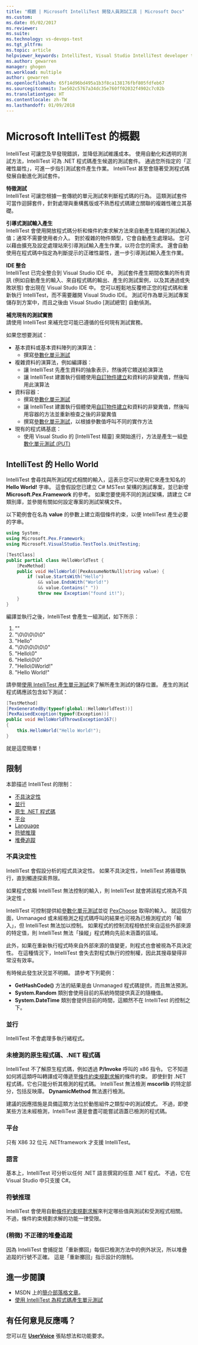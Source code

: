 ```yaml
---
title: "概觀 | Microsoft IntelliTest 開發人員測試工具 | Microsoft Docs"
ms.custom: 
ms.date: 05/02/2017
ms.reviewer: 
ms.suite: 
ms.technology: vs-devops-test
ms.tgt_pltfrm: 
ms.topic: article
helpviewer_keywords: IntelliTest, Visual Studio IntelliTest developer testing tool
ms.author: gewarren
manager: ghogen
ms.workload: multiple
author: gewarren
ms.openlocfilehash: 65f14d96bd495a1b3f8ca138176fbf805fdfeb67
ms.sourcegitcommit: 7ae502c5767a34dc35e760ff02032f4902c7c02b
ms.translationtype: HT
ms.contentlocale: zh-TW
ms.lasthandoff: 01/09/2018
---
```

# <a name="overview-of-microsoft-intellitest"></a>Microsoft IntelliTest 的概觀

IntelliTest 可讓您及早發現錯誤，並降低測試維護成本。 使用自動化和透明的測試方法，IntelliTest 可為 .NET 程式碼產生候選的測試套件。 通過您所指定的「正確性屬性」，可進一步指引測試套件產生作業。 IntelliTest 甚至會隨著受測程式碼發展自動進化測試套件。

**特徵測試**  
IntelliTest 可讓您根據一套傳統的單元測試來判斷程式碼的行為。 這類測試套件可當作迴歸套件，針對處理與重構舊版或不熟悉程式碼建立關聯的複雜性確立其基礎。

**引導式測試輸入產生**  
IntelliTest 會使用開放程式碼分析和條件約束求解方法來自動產生精確的測試輸入值；通常不需要使用者介入。 對於複雜的物件類型，它會自動產生處理站。 您可以藉由擴充及設定處理站來引導測試輸入產生作業，以符合您的需求。 還會自動使用在程式碼中指定為判斷提示的正確性屬性，進一步引導測試輸入產生作業。

**IDE 整合**  
IntelliTest 已完全整合到 Visual Studio IDE 中。 測試套件產生期間收集的所有資訊 (例如自動產生的輸入、來自程式碼的輸出、產生的測試案例，以及其通過或失敗狀態) 會出現在 Visual Studo IDE 中。 您可以輕鬆地反覆修正您的程式碼和重新執行 IntelliTest，而不需要離開 Visual Studio IDE。 測試可作為單元測試專案儲存到方案中，而且之後由 Visual Studio [測試總管] 自動偵測。

**補充現有的測試實務**  
請使用 IntelliTest 來補充您可能已遵循的任何現有測試實務。

如果您想要測試：

* 基本資料或基本資料陣列的演算法：
  * 撰寫[參數化單元測試](test-generation.md#parameterized-unit-testing)
* 複雜資料的演算法，例如編譯器：
  * 讓 IntelliTest 先產生資料的抽象表示，然後將它饋送給演算法
  * 讓 IntelliTest 建置執行個體使用[自訂物件建立](input-generation.md#objects)和資料的非變異值，然後叫用此演算法
* 資料容器：
  * 撰寫[參數化單元測試](test-generation.md#parameterized-unit-testing)
  * 讓 IntelliTest 建置執行個體使用[自訂物件建立](input-generation.md#objects)和資料的非變異值，然後叫用容器的方法並重新檢查之後的非變異值
  * 撰寫[參數化單元測試](test-generation.md#parameterized-unit-testing)，以根據參數值呼叫不同的實作方法
* 現有的程式碼基底：
  * 使用 Visual Studio 的 [IntelliTest 精靈] 來開始進行，方法是產生一組[參數化單元測試 (PUT)](test-generation.md#parameterized-unit-testing)

<a name="hello-world"></a>
## <a name="the-hello-world-of-intellitest"></a>IntelliTest 的 Hello World

IntelliTest 會尋找與所測試程式相關的輸入，這表示您可以使用它來產生知名的 **Hello World!** 字串。 這會假設您已建立 C# MSTest 架構的測試專案，並已新增 **Microsoft.Pex.Framework** 的參考。 如果您要使用不同的測試架構，請建立 C# 類別庫，並參閱有關如何設定專案的測試架構文件。

以下範例會在名為 **value** 的參數上建立兩個條件約束，以便 IntelliTest 產生必要的字串。

```csharp
using System;
using Microsoft.Pex.Framework; 
using Microsoft.VisualStudio.TestTools.UnitTesting; 

[TestClass]
public partial class HelloWorldTest {
    [PexMethod]
    public void HelloWorld([PexAssumeNotNull]string value) {
        if (value.StartsWith("Hello")
            && value.EndsWith("World!")
            && value.Contains(" "))
            throw new Exception("found it!");
    }
}
```

編譯並執行之後，IntelliTest 會產生一組測試，如下所示：

1. ""
2. "\0\0\0\0\0"
3. "Hello"
4. "\0\0\0\0\0\0"
5. "Hello\0"
6. "Hello\0\0"
7. "Hello\0World!"
8. "Hello World!"

請參閱[使用 IntelliTest 產生單元測試](../../test/generate-unit-tests-for-your-code-with-intellitest.md)來了解所產生測試的儲存位置。 產生的測試程式碼應該包含如下測試：

```csharp
[TestMethod]
[PexGeneratedBy(typeof(global::HelloWorldTest))]
[PexRaisedException(typeof(Exception))]
public void HelloWorldThrowsException167()
{
    this.HelloWorld("Hello World!");
}
```

就是這麼簡單！

## <a name="limitations"></a> 限制

本節描述 IntelliTest 的限制：

* [不具決定性](#nondeterminism)
* [並行](#concurrency)
* [原生 .NET 程式碼](#native-code)
* [平台](#platform)
* [Language](#language)
* [符號推理](#symbolic-reasoning)
* [堆疊追蹤](#incorrect-stack)

<a name="nondeterminism"></a>
### <a name="nondeterminism"></a>不具決定性

IntelliTest 會假設分析的程式具決定性。 如果不具決定性，IntelliTest 將循環執行，直到觸達探索界限。

如果程式依賴 IntelliTest 無法控制的輸入，則 IntelliTest 就會將該程式視為不具決定性 。

IntelliTest 可控制提供給[參數化單元測試](test-generation.md#parameterized-unit-testing)並從 [PexChoose](static-helper-classes.md#pexchoose) 取得的輸入。 就這個方面，Unmanaged 或未經檢測之程式碼呼叫的結果也可視為已檢測程式的「輸入」，但 IntelliTest 無法加以控制。 如果程式的控制流程相依於來自這些外部來源的特定值，則 IntelliTest 無法「操縱」程式轉向先前未涵蓋的區域。 

此外，如果在重新執行程式時來自外部來源的值變更，則程式也會被視為不具決定性。 在這種情況下，IntelliTest 會失去對程式執行的控制權，因此其搜尋變得非常沒有效率。

有時候此發生狀況並不明顯。 請參考下列範例：

* **GetHashCode()** 方法的結果是由 Unmanaged 程式碼提供，而且無法預測。
* **System.Random** 類別會使用目前的系統時間提供真正的隨機值。
* **System.DateTime** 類別會提供目前的時間，這顯然不在 IntelliTest 的控制之下。

<a name="concurrency"></a>
### <a name="concurrency"></a>並行

IntelliTest 不會處理多執行緒程式。

<a name="native-code"></a>
### <a name="native-code-net-code-that-is-not-instrumented"></a>未檢測的原生程式碼、.NET 程式碼

IntelliTest 不了解原生程式碼，例如透過 **P/Invoke** 呼叫的 x86 指令。 它不知道如何將這類呼叫轉譯成可傳遞至[條件約束規劃求解](input-generation.md#constraint-solver)的條件約束。 即使針對 .NET 程式碼，它也只能分析其檢測的程式碼。 IntelliTest 無法檢測 **mscorlib** 的特定部分，包括反映庫。 **DynamicMethod** 無法進行檢測。 

建議的因應措施是具備這類方法位於動態組件之類型中的測試模式。 不過，即使某些方法未經檢測，IntelliTest 還是會盡可能嘗試涵蓋已檢測的程式碼。

<a name="platform"></a>
### <a name="platform"></a>平台

只有 X86 32 位元 .NETframework 才支援 IntelliTest。

<a name="language"></a>
### <a name="language"></a>語言

基本上，IntelliTest 可分析以任何 .NET 語言撰寫的任意 .NET 程式。 不過，它在 Visual Studio 中只支援 C#。

<a name="symbolic-reasoning"></a>
### <a name="symbolic-reasoning"></a>符號推理

IntelliTest 會使用自動[條件約束規劃求解](input-generation.md#constraint-solver)來判定哪些值與測試和受測程式相關。 不過，條件約束規劃求解的功能一律受限。

<a name="incorrect-stack"></a>
### <a name="slightly-incorrect-stack-traces"></a>(稍微) 不正確的堆疊追蹤

因為 IntelliTest 會捕捉並「重新擲回」每個已檢測方法中的例外狀況，所以堆疊追蹤的行號不正確。 這是「重新擲回」指示設計的限制。

<a name="further-reading"></a>
## <a name="further-reading"></a>進一步閱讀

* MSDN 上的[簡介部落格文章](https://blogs.msdn.microsoft.com/visualstudioalm/2014/11/19/introducing-smart-unit-tests/)。
* [使用 IntelliTest 為程式碼產生單元測試](../../test/generate-unit-tests-for-your-code-with-intellitest.md)

## <a name="got-feedback"></a>有任何意見反應嗎？

您可以在 **[UserVoice](https://visualstudio.uservoice.com/forums/121579-visual-studio-2015/category/157869-test-tools?query=IntelliTest)** 張貼想法和功能要求。
